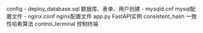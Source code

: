 config
    - deploy_database.sql  数据库、表单、用户创建
    - mysqld.cnf  mysql配置文件
    - nginx.conf  nginx配置文件
app.py  FastAPI实例
consistent_hash  一致性哈希算法
control_terminal  控制终端
